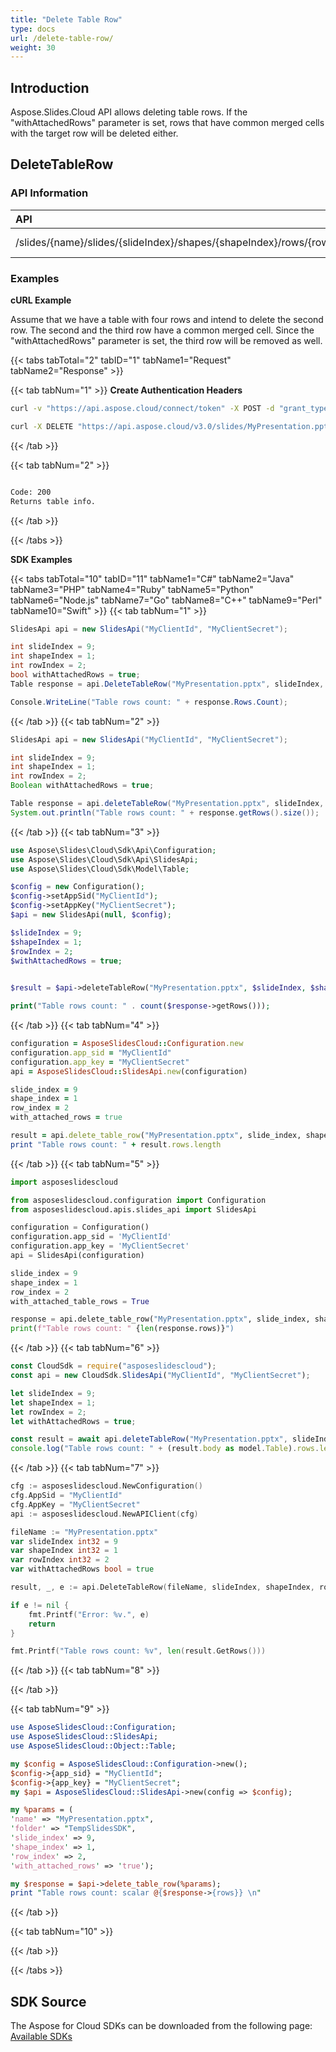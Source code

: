 ```yaml
---
title: "Delete Table Row"
type: docs
url: /delete-table-row/
weight: 30
---
```

## **Introduction**
Aspose.Slides.Cloud API allows deleting table rows. If the "withAttachedRows" parameter is set, rows that have common merged cells with the target row will be deleted either. 
## **DeleteTableRow**
### **API Information**
|**API**|**Type**|**Description**|**Resource**|
| :- | :- | :- | :- |
/slides/{name}/slides/{slideIndex}/shapes/{shapeIndex}/rows/{rowIndex}|DELETE|Returns table info|[DeleteTableRow](#)
### **Examples**
**cURL Example**

Assume that we have a table with four rows and intend to delete the second row. The second and the third row have a common merged cell.  Since the "withAttachedRows" parameter is set, the third row will be removed as well.

{{< tabs tabTotal="2" tabID="1" tabName1="Request" tabName2="Response" >}}

{{< tab tabNum="1" >}}
**Create Authentication Headers**
```sh
curl -v "https://api.aspose.cloud/connect/token" -X POST -d "grant_type=client_credentials&client_id=XXXX&client_secret=XXXX-XX" -H "Content-Type: application/x-www-form-urlencoded" -H "Accept: application/json"
```

```sh
curl -X DELETE "https://api.aspose.cloud/v3.0/slides/MyPresentation.pptx/slides/9/shapes/1/rows/2" -H "Authorization: Bearer [Access Token]"
```

{{< /tab >}}

{{< tab tabNum="2" >}}
```sh

Code: 200
Returns table info.

```
{{< /tab >}}

{{< /tabs >}}

**SDK Examples**

{{< tabs tabTotal="10" tabID="11" tabName1="C#" tabName2="Java" tabName3="PHP" tabName4="Ruby" tabName5="Python" tabName6="Node.js" tabName7="Go" tabName8="C++" tabName9="Perl" tabName10="Swift" >}}
{{< tab tabNum="1" >}}

```csharp
SlidesApi api = new SlidesApi("MyClientId", "MyClientSecret");

int slideIndex = 9;
int shapeIndex = 1;
int rowIndex = 2;
bool withAttachedRows = true;
Table response = api.DeleteTableRow("MyPresentation.pptx", slideIndex, shapeIndex, rowIndex, withAttachedRows);

Console.WriteLine("Table rows count: " + response.Rows.Count);
```

{{< /tab >}}
{{< tab tabNum="2" >}}

```java
SlidesApi api = new SlidesApi("MyClientId", "MyClientSecret");

int slideIndex = 9;
int shapeIndex = 1;
int rowIndex = 2;
Boolean withAttachedRows = true;

Table response = api.deleteTableRow("MyPresentation.pptx", slideIndex, shapeIndex, rowIndex, withAttachedRows, null, null, null);
System.out.println("Table rows count: " + response.getRows().size());
```
{{< /tab >}}
{{< tab tabNum="3" >}}

```php
use Aspose\Slides\Cloud\Sdk\Api\Configuration;
use Aspose\Slides\Cloud\Sdk\Api\SlidesApi;
use Aspose\Slides\Cloud\Sdk\Model\Table;

$config = new Configuration();
$config->setAppSid("MyClientId");
$config->setAppKey("MyClientSecret");
$api = new SlidesApi(null, $config);

$slideIndex = 9;
$shapeIndex = 1;
$rowIndex = 2;
$withAttachedRows = true;
        

$result = $api->deleteTableRow("MyPresentation.pptx", $slideIndex, $shapeIndex, $rowIndex, $withAttachedRows);

print("Table rows count: " . count($response->getRows()));
```

{{< /tab >}}
{{< tab tabNum="4" >}}

```ruby
configuration = AsposeSlidesCloud::Configuration.new
configuration.app_sid = "MyClientId"
configuration.app_key = "MyClientSecret"
api = AsposeSlidesCloud::SlidesApi.new(configuration)

slide_index = 9
shape_index = 1
row_index = 2
with_attached_rows = true

result = api.delete_table_row("MyPresentation.pptx", slide_index, shape_index, row_index, with_attached_rows)
print "Table rows count: " + result.rows.length

```

{{< /tab >}}
{{< tab tabNum="5" >}}

```python
import asposeslidescloud

from asposeslidescloud.configuration import Configuration
from asposeslidescloud.apis.slides_api import SlidesApi

configuration = Configuration()
configuration.app_sid = 'MyClientId'
configuration.app_key = 'MyClientSecret'
api = SlidesApi(configuration)

slide_index = 9
shape_index = 1
row_index = 2
with_attached_table_rows = True

response = api.delete_table_row("MyPresentation.pptx", slide_index, shape_index, row_index, with_attached_table_rows)
print(f"Table rows count: " {len(response.rows)}")
```

{{< /tab >}}
{{< tab tabNum="6" >}}

```javascript
const CloudSdk = require("asposeslidescloud");
const api = new CloudSdk.SlidesApi("MyClientId", "MyClientSecret");

let slideIndex = 9;
let shapeIndex = 1;
let rowIndex = 2;
let withAttachedRows = true;

const result = await api.deleteTableRow("MyPresentation.pptx", slideIndex, shapeIndex, rowIndex, withAttachedRows);         
console.log("Table rows count: " + (result.body as model.Table).rows.length;
```
{{< /tab >}}
{{< tab tabNum="7" >}}

```go
cfg := asposeslidescloud.NewConfiguration()
cfg.AppSid = "MyClientId"
cfg.AppKey = "MyClientSecret"
api := asposeslidescloud.NewAPIClient(cfg)

fileName := "MyPresentation.pptx"
var slideIndex int32 = 9
var shapeIndex int32 = 1
var rowIndex int32 = 2
var withAttachedRows bool = true

result, _, e := api.DeleteTableRow(fileName, slideIndex, shapeIndex, rowIndex, &withAttachedRows, "", "", "")

if e != nil {
    fmt.Printf("Error: %v.", e)
    return
}

fmt.Printf("Table rows count: %v", len(result.GetRows()))
```

{{< /tab >}}
{{< tab tabNum="8" >}}

{{< /tab >}}

{{< tab tabNum="9" >}}

```perl
use AsposeSlidesCloud::Configuration;
use AsposeSlidesCloud::SlidesApi;
use AsposeSlidesCloud::Object::Table;

my $config = AsposeSlidesCloud::Configuration->new();
$config->{app_sid} = "MyClientId";
$config->{app_key} = "MyClientSecret";
my $api = AsposeSlidesCloud::SlidesApi->new(config => $config);

my %params = (
'name' => "MyPresentation.pptx", 
'folder' => "TempSlidesSDK", 
'slide_index' => 9,
'shape_index' => 1,
'row_index' => 2,
'with_attached_rows' => 'true');

my $response = $api->delete_table_row(%params);
print "Table rows count: scalar @{$response->{rows}} \n"
```

{{< /tab >}}

{{< tab tabNum="10" >}}

{{< /tab >}}

{{< /tabs >}}
## **SDK Source**

The Aspose for Cloud SDKs can be downloaded from the following page: [Available SDKs](/slides/available-sdks/)
